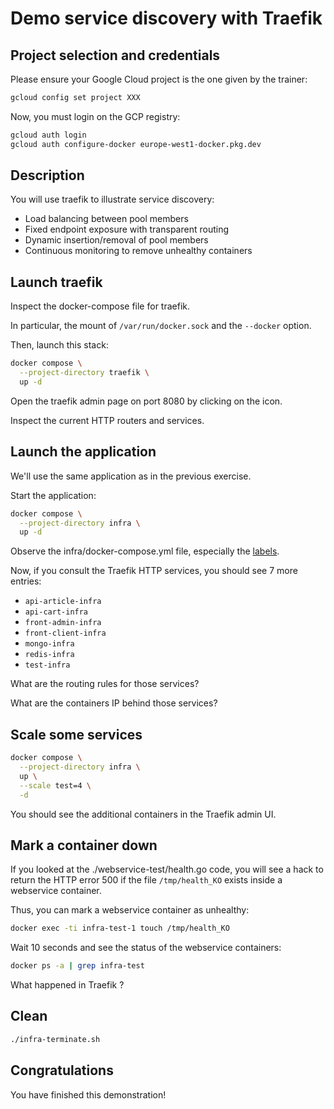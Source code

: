 # Demo service discovery with Traefik

<walkthrough-tutorial-duration duration="30.0"></walkthrough-tutorial-duration>

## Project selection and credentials

Please ensure your Google Cloud project is the one given by the trainer:

```sh
gcloud config set project XXX 
```

Now, you must login on the GCP registry:

```sh
gcloud auth login
gcloud auth configure-docker europe-west1-docker.pkg.dev
```


## Description

You will use traefik to illustrate service discovery:
* Load balancing between pool members
* Fixed endpoint exposure with transparent routing
* Dynamic insertion/removal of pool members
* Continuous monitoring to remove unhealthy containers

## Launch traefik

Inspect the <walkthrough-editor-open-file filePath="./traefik/docker-compose.yml">docker-compose file for traefik</walkthrough-editor-open-file>.

In particular, the mount of `/var/run/docker.sock` and the `--docker` option.

Then, launch this stack:
```sh
docker compose \
  --project-directory traefik \
  up -d
```

Open the traefik admin page on port 8080 by clicking on the <walkthrough-web-preview-icon></walkthrough-web-preview-icon> icon.

Inspect the current HTTP routers and services.

## Launch the application

We'll use the same application as in the previous exercise.

Start the application:

```sh
docker compose \
  --project-directory infra \
  up -d
```

Observe the <walkthrough-editor-open-file filePath="./infra/docker-compose.yml">infra/docker-compose.yml</walkthrough-editor-open-file> file, especially the [labels](https://doc.traefik.io/traefik/v1.4/configuration/backends/docker/#on-containers).

Now, if you consult the Traefik HTTP services, you should see 7 more entries: 
- `api-article-infra`
- `api-cart-infra`
- `front-admin-infra`
- `front-client-infra`
- `mongo-infra`
- `redis-infra`
- `test-infra`

What are the routing rules for those services?

What are the containers IP behind those services?

## Scale some services

```sh
docker compose \
  --project-directory infra \
  up \
  --scale test=4 \
  -d
```

You should see the additional containers in the Traefik admin UI.

## Mark a container down

If you looked at the <walkthrough-editor-open-file filePath="./webservice-test/health.go">./webservice-test/health.go code</walkthrough-editor-open-file>, you will 
see a hack to return the HTTP error 500 if the file `/tmp/health_KO` exists inside a webservice container.

Thus, you can mark a webservice container as unhealthy:

```sh
docker exec -ti infra-test-1 touch /tmp/health_KO
```

Wait 10 seconds and see the status of the webservice containers:

```sh
docker ps -a | grep infra-test
```

What happened in Traefik ?

## Clean

```sh
./infra-terminate.sh
```

## Congratulations

You have finished this demonstration!

<walkthrough-conclusion-trophy></walkthrough-conclusion-trophy>
